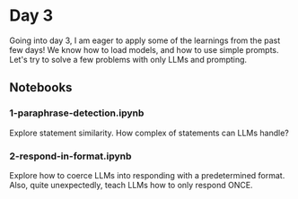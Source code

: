 # Day 3

Going into day 3, I am eager to apply some of the learnings from the past few days! We know how to load models, and how to use simple prompts. Let's try to solve a few problems with only LLMs and prompting.

## Notebooks

### 1-paraphrase-detection.ipynb

Explore statement similarity. How complex of statements can LLMs handle?

### 2-respond-in-format.ipynb

Explore how to coerce LLMs into responding with a predetermined format. Also, quite unexpectedly, teach LLMs how to only respond ONCE.

